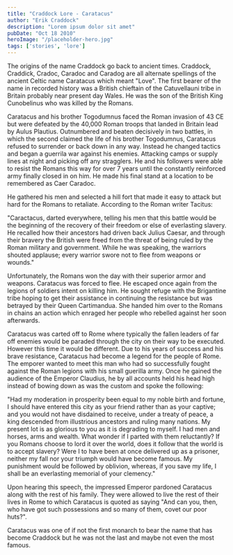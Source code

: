 ```yaml
---
title: "Craddock Lore - Caratacus"
author: "Erik Craddock"
description: "Lorem ipsum dolor sit amet"
pubDate: "Oct 18 2010"
heroImage: "/placeholder-hero.jpg"
tags: ['stories', 'lore']
---
```

The origins of the name Craddock go back to ancient times. Craddock, Craddick, Cradoc, Caradoc and Caradog are all alternate spellings of the ancient Celtic name Caratacus which meant "Love". The first bearer of the name in recorded history was a British chieftain of the Catuvellauni tribe in Britain probably near present day Wales. He was the son of the British King Cunobelinus who was killed by the Romans.

Caratacus and his brother Togodumnus faced the Roman invasion of 43 CE but were defeated by the 40,000 Roman troops that landed in Britain lead by Aulus Plautius. Outnumbered and beaten decisively in two battles, in which the second claimed the life of his brother Togodumnus, Caratacus refused to surrender or back down in any way. Instead he changed tactics and began a guerrila war against his enemies. Attacking camps or supply lines at night and picking off any stragglers. He and his followers were able to resist the Romans this way for over 7 years until the constantly reinforced army finally closed in on him. He made his final stand at a location to be remembered as Caer Caradoc.

He gathered his men and selected a hill fort that made it easy to attack but hard for the Romans to retaliate. According to the Roman writer Tacitus:

"Caractacus, darted everywhere, telling his men that this battle would be the beginning of the recovery of their freedom or else of everlasting slavery. He recalled how their ancestors had driven back Julius Caesar, and through their bravery the British were freed from the threat of being ruled by the Roman military and government. While he was speaking, the warriors shouted applause; every warrior swore not to flee from weapons or wounds."

Unfortunately, the Romans won the day with their superior armor and weapons. Caratacus was forced to flee. He escaped once again from the legions of soldiers intent on killing him. He sought refuge with the Brigantine tribe hoping to get their assistance in continuing the resistance but was betrayed by their Queen Cartimandua. She handed him over to the Romans in chains an action which enraged her people who rebelled against her soon afterwards.


Caratacus was carted off to Rome where typically the fallen leaders of far off enemies would be paraded through the city on their way to be executed. However this time it would be different. Due to his years of success and his brave resistance, Caratacus had become a legend for the people of Rome. The emporer wanted to meet this man who had so successfully fought against the Roman legions with his small guerilla army.  Once he gained the audience of the Emperor Claudius,  he by all accounts held his head high instead of bowing down as was the custom and spoke the following:

"Had my moderation in prosperity been equal to my noble birth and fortune, I should have entered this city as your friend rather than as your captive; and you would not have disdained to receive, under a treaty of peace, a king descended from illustrious ancestors and ruling many nations. My present lot is as glorious to you as it is degrading to myself. I had men and horses, arms and wealth. What wonder if I parted with them reluctantly? If you Romans choose to lord it over the world, does it follow that the world is to accept slavery? Were I to have been at once delivered up as a prisoner, neither my fall nor your triumph would have become famous. My punishment would be followed by oblivion, whereas, if you save my life, I shall be an everlasting memorial of your clemency."

Upon hearing this speech, the impressed Emperor pardoned Caratacus along with the rest of his family. They were allowed to live the rest of their lives in Rome to which Caratacus is quoted as saying "And can you, then, who have got such possessions and so many of them, covet our poor huts?".

Caratacus was one of if not the first monarch to bear the name that has become Craddock but he was not the last and maybe not even the most famous.
